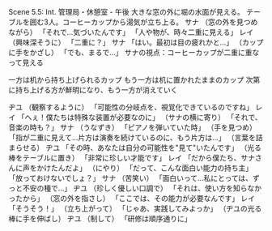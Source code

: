 Scene 5.5: Int. 管理局・休憩室 - 午後
大きな窓の外に堀の水面が見える。
テーブルを囲む3人。コーヒーカップから湯気が立ち上る。
サナ
（窓の外を見つめながら）
「それで...気づいたんです」
「人や物が、時々二重に見える」
レイ
（興味深そうに）
「二重に？」
サナ
「はい。最初は目の疲れかと...」
（カップに手をかざし）
「でも、まるで...」
サナの視点：コーヒーカップが二重に重なって見える

一方は机から持ち上げられるカップ
もう一方は机に置かれたままのカップ
次第に持ち上げる方が鮮明になり、もう一方が消えていく

ヂユ
（観察するように）
「可能性の分岐点を、視覚化できているのですね」
レイ
「へぇ！僕たちは特殊な装置が必要なのに」
（サナの横に寄り）
「それで、音楽の時も？」
サナ
（うなずき）
「ピアノを弾いていた時」
（手を見つめ）
「指が二重に見えて...片方は演奏を続けているのに、もう片方は...」
（言葉を詰まらせる）
ヂユ
「その時、あなたは自分の可能性を"見て"いたんです」
（光る棒をテーブルに置き）
「非常に珍しい才能です」
レイ
「だから僕たち、サナさんに声をかけたんだよ」
（にやり）
「だって、こんな面白い能力の持ち主」
「放っておけないでしょ？」
サナ
（苦笑い）
「面白いって...私にとっては、ずっと不安の種で...」
ヂユ
（珍しく優しい口調で）
「それは、使い方を知らなかったから」
（窓の外を指さし）
「ここでは、その能力が必要なんです」
レイ
「そうそう！」
（立ち上がって）
「じゃあ、実践してみよっか」
（ヂユの光る棒に手を伸ばし）
ヂユ
（制して）
「研修は順序通りに」